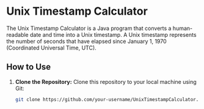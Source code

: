 # Unix Timestamp Calculator

The Unix Timestamp Calculator is a Java program that converts a human-readable date and time into a Unix timestamp. A Unix timestamp represents the number of seconds that have elapsed since January 1, 1970 (Coordinated Universal Time, UTC).

## How to Use

1. **Clone the Repository:**
   Clone this repository to your local machine using Git:

   ```bash
   git clone https://github.com/your-username/UnixTimestampCalculator.git
